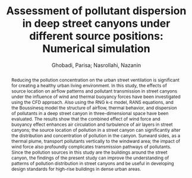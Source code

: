 ---
layout: technique
title: Assessment of pollutant dispersion in deep street canyons under different source positions Numerical simulation
classifications:
    system_type: "False"
    technique: "False"
    design_study: "False"
    evaluation: "False"
    data: "False"
    analysis: "True"
    generation: "False"
    curation_and_transformation: "False"
    management: "False"
    modeling: "True"
    urban_analysis: "True"
    visualization: "False"
    sunlight_access: "False"
    wind_ventilation: "True"
    view_impact: "False"
    energy: "False"
    damage_and_disaster_management: "False"
    climate: "False"
    sound: "False"
    property_cadastre: "False"
    other_use: "False"
    lookup: "False"
    browse: "True"
    locate: "False"
    explore: "False"
    identify: "True"
    compare: "True"
    summarize: "False"
    distribution: "True"
    trends: "False"
    outliers: "False"
    extremes: "False"
    features: "True"
    target_discovery: "True"
    target_access: "True"
    spatial_relation: "True"
    buildings: "True"
    streets: "True"
    nature: "False"
    uniform_discretization: "True"
    structural_subdivision: "False"
    univariate: "True"
    multivariate: "False"
    volumetric: "True"
    temporal: "False"
    sensing: "False"
    statistical: "False"
    simulation_based: "True"
    learning_based: "False"
    surveyed: "False"
    site: "False"
    block: "True"
    multi_block: "False"
    city: "False"
    va_wo_model: "False"
    post_model: "False"
    model_integrated: "False"
    assisted_models: "False"
    overlay: "False"
    embedded: "False"
    linked: "False"
    temporal_jx: "False"
    spatial_jx: "True"
    filter: "False"
    aggregate: "False"
    embed: "False"
    glyphs: "False"
    bar_charts: "False"
    scatterplots: "False"
    matrix: "False"
    parallel_coordinates: "False"
    map_2d: "True"
    map_3d: "False"
    walking: "False"
    steering: "False"
    selection_based: "False"
    manipulation_based: "False"
    distortion: "False"
    ghosting: "False"
    culling: "False"
    birds_view: "False"
    multi_view: "True"
    assisted_steering: "False"
    other: "False"
    vr_cave: "False"
    ar: "False"
    desktop: "False"
    mobile: "False"
    case_study: "False"
    user_study: "False"
    statistical_evaluation: "True"
    expert_interviews: "False"
key: "HSS3QGM9"
item_type: "journalArticle"
publication_year: "2021.0"
author: "Ghobadi, Parisa; Nasrollahi, Nazanin"
title: "Assessment of pollutant dispersion in deep street canyons under different source positions: Numerical simulation"
publication_title: "Urban Climate"
isbn: "nan"
issn: "22120955"
doi: "10.1016/j.uclim.2021.101027"
url: "https://linkinghub.elsevier.com/retrieve/pii/S2212095521002571"
abstract_note: "nan"
date_added: "2024-01-11 21:04:01"
date_modified: "2024-01-11 21:04:01"
access_date: "2024-01-11 21:04:01"
pages: "101027"
num_pages: "nan"
issue: "nan"
volume: "40"
number_of_volumes: "nan"
journal_abbreviation: "Urban Climate"
short_title: "Assessment of pollutant dispersion in deep street canyons under different source positions"
series: "nan"
series_number: "nan"
series_text: "nan"
series_title: "nan"
publisher: "nan"
place: "nan"
language: "en"
rights: "nan"
type: "nan"
archive: "nan"
archive_location: "nan"
library_catalog: "DOI.org (Crossref)"
call_number: "nan"
extra: "nan"
notes: "nan"
file_attachments: "nan"
link_attachments: "nan"
manual_tags: "nan"
automatic_tags: "nan"
editor: "nan"
series_editor: "nan"
translator: "nan"
contributor: "nan"
attorney_agent: "nan"
book_author: "nan"
cast_member: "nan"
commenter: "nan"
composer: "nan"
cosponsor: "nan"
counsel: "nan"
interviewer: "nan"
producer: "nan"
recipient: "nan"
reviewed_author: "nan"
scriptwriter: "nan"
words_by: "nan"
guest: "nan"
number: "nan"
edition: "nan"
running_time: "nan"
scale: "nan"
medium: "nan"
artwork_size: "nan"
filing_date: "nan"
application_number: "nan"
assignee: "nan"
issuing_authority: "nan"
country: "nan"
meeting_name: "nan"
conference_name: "nan"
court: "nan"
references: "nan"
reporter: "nan"
legal_status: "nan"
priority_numbers: "nan"
programming_language: "nan"
version: "nan"
system: "nan"
code: "nan"
code_number: "nan"
section: "nan"
session: "nan"
committee: "nan"
history: "nan"
legislative_body: "nan"
abstract: "Reducing the pollution concentration on the urban street ventilation is significant for creating a healthy urban living environment. In this study, the effects of source location on airflow patterns and pollutant transmission in street canyons under the influence of wind and thermal buoyancy forces have been investigated using the CFD approach. Also using the RNG k-ε model, RANS equations, and the Boussinesq model the structure of airflow, thermal behavior, and dispersion of pollutants in a deep street canyon in three-dimensional space have been evaluated. The results show that the combined effect of wind force and buoyancy effect enhances air circulation and turbulence of air layers in street canyons; the source location of pollution in a street canyon can significantly alter the distribution and concentration of pollution in the canyon. Sunward sides, as a thermal plume, transport pollutants vertically to the windward area; the impact of wind force also profoundly complicates transmission pathways of pollutants. Since the pollution sources in this study are the buildings around the street canyon, the findings of the present study can improve the understanding of patterns of pollution distribution in street canyons and be useful in developing design standards for high-rise buildings in dense urban areas."
---